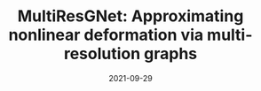---
title: "MultiResGNet: Approximating nonlinear deformation via multi-resolution graphs"
otherpublications: otherpublications
collection: publications
permalink: /otherpublication/2021-multi-resgtalk
date: 2021-09-29
venue: 'Visual Computing'
# paperurl: '/files/pdf/research/Turning the Lights on.pdf'
link: 'https://cgvi.jp/vc2021/program/oral/'
citation: '<a href="https://li-tianxing.github.io/">Tianxing Li</a>, Rui Shi, <a href="https://graphics.c.u-tokyo.ac.jp/hp/kanai/">Takashi Kanai</a>. <i>Visual Computing</i>, 2021,  Invited Talk No. 7.'
---